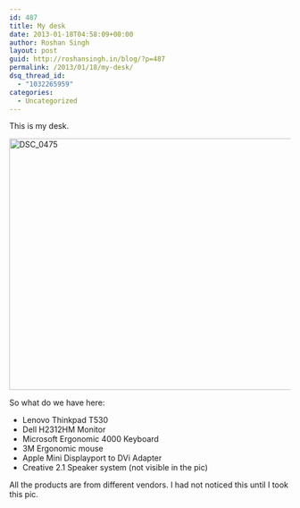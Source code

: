 ```yaml
---
id: 487
title: My desk
date: 2013-01-18T04:58:09+00:00
author: Roshan Singh
layout: post
guid: http://roshansingh.in/blog/?p=487
permalink: /2013/01/18/my-desk/
dsq_thread_id:
  - "1032265959"
categories:
  - Uncategorized
---
```

This is my desk.

<a href="http://roshansingh.in/blog/2013/01/18/my-desk/dsc_0475/" rel="attachment wp-att-488"><img class="alignnone  wp-image-488" alt="DSC_0475" src="http://roshansingh.in.cp-22.webhostbox.net/blog/wp-content/uploads/2013/01/DSC_0475-300x168.jpg" width="600" height="450" /></a>

So what do we have here:

  * Lenovo Thinkpad T530
  * Dell H2312HM Monitor
  * Microsoft Ergonomic 4000 Keyboard
  * 3M Ergonomic mouse
  * Apple Mini Displayport to DVi Adapter
  * Creative 2.1 Speaker system (not visible in the pic)

All the products are from different vendors. I had not noticed this until I took this pic.